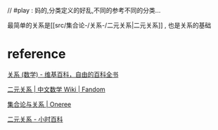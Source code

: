 
// #play : 妈的,分类定义的好乱,不同的参考不同的分类...

最简单的关系是[[src/集合论-/关系-/二元关系|二元关系]] , 也是关系的基础


# reference
[关系 (数学) - 维基百科，自由的百科全书](https://zh.wikipedia.org/wiki/%E5%85%B3%E7%B3%BB_(%E6%95%B0%E5%AD%A6))

[二元关系 | 中文数学 Wiki | Fandom](https://math.fandom.com/zh/wiki/%E4%BA%8C%E5%85%83%E5%85%B3%E7%B3%BB?variant=zh-sg)

[集合论与关系 | Oneree](https://droneree.github.io/2020/10/26/Relation/)

[二元关系 - 小时百科](https://wuli.wiki/online/Relat.html)
